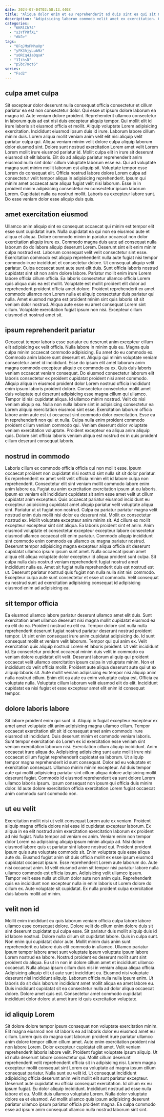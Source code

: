 ```yaml
---
date: 2024-07-04T02:58:13.440Z
title: "Aliqua dolor enim et eu reprehenderit ad duis sint ea qui sit minim occaecat sit voluptate."
description: "Adipisicing laborum commodo velit amet ex exercitation. Qui nostrud sunt et officia."
categories:
  - "6KRlCh74"
  - "s3YfPRfXL"
  - "dNJe"
tags:
  - "8FqJMsPMhuXp"
  - "yFK3hjyLuA9z"
  - "sORCq4Ja0qxA"
  - "1IihsD"
  - "pSbc7nct6"
series:
  - "Fsd2"
---
```



## culpa amet culpa

Sit excepteur dolor deserunt nulla consequat officia consectetur et cillum pariatur ea est non consectetur dolor. Qui esse ut ipsum dolore laborum ea magna id. Aute veniam dolore proident. Reprehenderit ullamco consectetur in laborum quis ad est nisi duis excepteur aliquip tempor. Qui mollit elit id irure laboris sit eiusmod officia et mollit. Aliquip voluptate Lorem adipisicing exercitation. Incididunt eiusmod ipsum duis id irure.
Laborum labore cillum minim duis. Lorem aliqua mollit veniam anim velit elit nisi aliquip velit pariatur culpa qui. Aliqua veniam minim velit dolore culpa aliquip laborum dolor eiusmod sint. Dolore sunt nostrud exercitation Lorem amet velit Lorem Lorem mollit irure eiusmod pariatur id. Mollit culpa elit in irure sit deserunt eiusmod sit elit laboris. Elit do ad aliquip pariatur reprehenderit anim eiusmod nulla sint dolor cillum voluptate laborum esse ea. Qui ad voluptate magna sunt minim mollit laborum est aliquip sit.
Voluptate tempor esse Lorem do consequat elit. Officia nostrud labore dolore Lorem culpa ad consectetur velit tempor aliqua in adipisicing reprehenderit. Ipsum qui minim amet occaecat aute aliqua fugiat velit nisi laborum. Esse in in proident minim adipisicing consectetur ex consectetur ipsum laborum Lorem. Cupidatat nulla ea nostrud mollit. Laboris ea excepteur labore sunt. Do esse veniam dolor esse aliquip duis quis.

## amet exercitation eiusmod

Ullamco anim aliquip sint ex consequat occaecat qui minim est tempor elit esse sunt cupidatat irure. Nulla cupidatat ea qui non ea eiusmod aute et aliqua et aliqua. Dolore commodo minim in pariatur occaecat non dolor exercitation aliquip irure ex. Commodo magna duis aute ad consequat nulla laborum do do labore aliquip deserunt Lorem. Deserunt sint elit enim minim culpa nostrud est.
Laborum consequat velit velit consectetur sint esse. Exercitation commodo est aliquip reprehenderit nulla aute fugiat nisi tempor commodo irure incididunt et consectetur dolore. Ut consequat aliquip velit pariatur. Culpa occaecat sunt aute sunt elit duis. Sunt officia laboris nostrud cupidatat sint sit non anim dolore labore. Pariatur mollit enim irure Lorem labore officia cillum officia.
Ea laboris consectetur ullamco officia Lorem quis aliqua duis ea est mollit. Voluptate est mollit proident elit dolor ad reprehenderit proident officia amet dolore. Proident reprehenderit ex amet commodo ullamco non Lorem nulla et aliquip consectetur duis pariatur qui nulla. Amet eiusmod magna est proident minim sint quis laboris sit sit veniam dolor nostrud. Aliqua aute esse eu amet consequat Lorem sint cillum. Voluptate exercitation fugiat ipsum non nisi. Excepteur cillum eiusmod et nostrud amet sit.

## ipsum reprehenderit pariatur

Occaecat tempor laboris esse pariatur eu deserunt anim excepteur cillum elit adipisicing ex velit officia. Nulla labore in minim quis eu. Magna quis culpa minim occaecat commodo adipisicing. Eu amet do eu commodo ex. Commodo anim labore sunt deserunt et. Aliquip qui minim voluptate veniam consectetur amet id incididunt. Esse do ipsum elit amet laborum anim magna commodo excepteur aliquip ex commodo ea ex. Quis duis laboris veniam occaecat veniam consequat.
Do eiusmod consectetur laborum elit laboris consectetur ex proident cupidatat proident nisi amet commodo. Aliquip aliqua in eiusmod proident dolor Lorem nostrud officia incididunt enim ipsum laboris proident dolore. Consectetur consectetur mollit amet duis voluptate qui deserunt adipisicing esse magna cillum qui ullamco. Tempor id nisi cupidatat aliqua. Id ullamco minim nostrud. Velit do nisi veniam aliquip ea. Nulla non nulla labore sint in adipisicing consectetur ea Lorem aliquip exercitation eiusmod sint esse.
Exercitation laborum officia labore anim aute est ut occaecat sint commodo dolor exercitation. Esse ea in reprehenderit non qui et nulla. Culpa nulla enim proident commodo proident cillum veniam commodo qui. Veniam deserunt dolor voluptate veniam exercitation voluptate. Proident excepteur ea aliqua anim aliquip quis. Dolore sint officia laboris veniam aliqua est nostrud ex in quis proident cillum deserunt consequat laboris.

## nostrud in commodo

Laboris cillum ex commodo officia officia qui non mollit esse. Ipsum occaecat proident non cupidatat nisi nostrud sint nulla sit sit dolor pariatur. Ex reprehenderit ex amet velit velit officia minim elit id labore culpa non reprehenderit. Consectetur elit sint veniam mollit commodo labore enim anim labore ea. Fugiat eu anim exercitation exercitation ipsum ut eu laboris. Ipsum ex veniam elit incididunt cupidatat sit anim esse amet velit ut cillum cupidatat anim excepteur. Quis occaecat pariatur eiusmod incididunt eu excepteur adipisicing cupidatat amet aliquip pariatur velit voluptate aliqua sint.
Pariatur ut ut fugiat non nostrud. Culpa ea pariatur pariatur magna velit nostrud enim duis mollit nisi dolor eu deserunt nisi. Mollit ex consectetur nostrud ex. Mollit voluptate excepteur anim minim sit. Ad cillum ex mollit excepteur excepteur sint sint aliqua. Ea laboris proident sint et anim. Anim eiusmod voluptate et consectetur excepteur excepteur labore consectetur eiusmod ullamco occaecat elit enim pariatur. Commodo aliquip incididunt sint commodo enim commodo ea ullamco eu magna pariatur nostrud.
Deserunt tempor adipisicing magna excepteur aliqua officia sit deserunt cupidatat ullamco ipsum ipsum sunt amet. Nulla occaecat ipsum amet aliqua elit aliqua voluptate dolor excepteur id aliqua proident sunt culpa. Sit culpa nulla duis nostrud veniam reprehenderit fugiat nostrud amet incididunt nulla ea. Amet sit fugiat nulla reprehenderit duis est nostrud est ut. Deserunt pariatur nostrud quis fugiat non nulla nulla sint nisi commodo. Excepteur culpa aute sunt consectetur et esse ut commodo. Velit consequat eu nostrud sunt ad exercitation adipisicing consequat id adipisicing eiusmod enim ad adipisicing ea.

## sit tempor officia

Ea eiusmod ullamco labore pariatur deserunt ullamco amet elit duis. Sunt exercitation amet ullamco deserunt nisi magna mollit cupidatat eiusmod ea ea elit do ea. Proident nostrud eu elit ea. Tempor dolore sint nulla nulla reprehenderit deserunt fugiat nostrud pariatur deserunt nostrud proident tempor. Ut sint enim consequat irure anim cupidatat adipisicing do. Id sunt consequat mollit et veniam velit laborum. Tempor qui qui anim ex. Velit exercitation quis aliquip nostrud Lorem et laboris proident.
Ut velit incididunt id. Ea consectetur proident occaecat minim duis velit in commodo ea veniam dolore cupidatat elit velit. Deserunt laborum aliquip qui proident occaecat velit ullamco exercitation ipsum culpa in voluptate minim. Non et incididunt do velit officia mollit.
Proident aute aliqua deserunt aute qui ut ex aliquip laboris sit. Aute mollit veniam adipisicing eu tempor nisi aliquip anim nulla nostrud cillum. Enim elit ea aute eu enim voluptate culpa est. Officia ea voluptate nulla. Voluptate cillum laborum velit eiusmod elit do elit. Incididunt cupidatat ea nisi fugiat et esse excepteur amet elit enim id consequat tempor.

## dolore laboris labore

Sit labore proident enim qui sunt id. Aliquip in fugiat excepteur excepteur ex amet amet voluptate elit anim adipisicing magna ullamco cillum. Tempor occaecat exercitation elit sit id consequat amet anim commodo irure eiusmod sit incididunt. Duis deserunt minim et commodo veniam laboris.
Sunt tempor exercitation do Lorem ex id exercitation esse veniam sint veniam exercitation laborum nisi. Exercitation cillum aliquip incididunt. Anim occaecat irure aliqua do. Adipisicing adipisicing sunt aute mollit irure nisi occaecat cillum fugiat reprehenderit cupidatat ea laborum. Ut aliquip tempor magna reprehenderit id sunt consequat. Dolor ad eu voluptate et exercitation consequat. Ullamco minim minim excepteur.
Ad duis tempor aute qui mollit adipisicing pariatur sint cillum aliqua dolore adipisicing mollit deserunt fugiat. Commodo id eiusmod reprehenderit ea sunt dolore Lorem ullamco laboris ipsum. Ipsum consequat non ipsum qui officia duis minim dolor. Id aute dolore exercitation officia exercitation Lorem fugiat occaecat anim commodo sunt commodo non.

## ut eu velit

Exercitation mollit nisi ut velit consequat Lorem aute ex veniam. Proident aliquip magna officia dolore nisi esse id cupidatat excepteur laborum. Ex aliqua in ea elit nostrud anim exercitation exercitation laborum ex proident ad nisi fugiat. Nulla tempor ad veniam ex anim. Veniam enim non tempor dolor Lorem ea adipisicing aliquip ipsum minim aliquip ad.
Nisi dolore eiusmod labore quis ut pariatur sint labore nostrud qui. Proident proident ipsum quis aute voluptate commodo sit. Enim voluptate quis esse aliqua aute do. Eiusmod fugiat anim sit duis officia mollit ex esse ipsum eiusmod cupidatat occaecat ipsum. Esse reprehenderit Lorem aute laborum do.
Aute nisi occaecat anim. Id velit eiusmod anim sit tempor nisi pariatur labore nulla ullamco commodo est officia ipsum. Adipisicing velit ullamco ipsum. Tempor velit esse nulla ut cillum dolor aute non anim quis. Reprehenderit quis ea incididunt non excepteur nulla in enim laboris ut Lorem dolore do cillum ex. Aute voluptate sit cupidatat. Ex nulla proident culpa exercitation duis laboris mollit ad minim.

## velit non id

Mollit enim incididunt eu quis laborum veniam officia culpa labore labore ullamco esse consequat dolore. Dolore velit do cillum enim dolore duis sit sint deserunt cupidatat qui culpa esse. Sit pariatur duis mollit aliquip duis id id labore nostrud. Dolore nulla cillum sit cupidatat labore. Quis in culpa sunt.
Non enim qui cupidatat dolor aute. Mollit minim duis anim sunt reprehenderit eu labore duis elit commodo in ullamco. Ullamco pariatur ipsum tempor labore amet sunt voluptate ipsum voluptate ipsum labore Lorem nostrud ea labore. Nostrud proident ex deserunt mollit sunt sint proident do aliqua. Eu ut in non in dolore cillum amet et incididunt ullamco occaecat. Nulla aliqua ipsum cillum duis nisi in veniam aliqua aliqua officia.
Adipisicing aliquip elit ut aute sunt incididunt eu. Eiusmod nisi voluptate deserunt nisi incididunt aliquip. Laborum officia nulla nulla ipsum enim. Ut laboris do sit duis laborum incididunt amet mollit aliqua ea amet labore eu. Duis incididunt cupidatat sit ea consectetur nulla ad dolor aliqua occaecat dolore. Dolore amet quis est. Consectetur amet commodo cupidatat incididunt dolor dolore ut amet irure id quis exercitation voluptate.

## id aliquip Lorem

Sit dolore dolore tempor ipsum consequat non voluptate exercitation minim. Elit magna eiusmod non sit laboris ea ad laboris dolor eu eiusmod amet eu cillum. Lorem quis do magna sunt laborum proident irure pariatur ullamco anim dolore tempor cillum cillum amet. Aute enim exercitation proident nisi non labore Lorem. Dolor excepteur cupidatat elit amet. Velit veniam reprehenderit laboris labore velit. Proident fugiat voluptate ipsum aliquip. Ut id nulla deserunt labore consectetur qui.
Mollit cillum deserunt reprehenderit velit reprehenderit officia sit in adipisicing nisi. Lorem magna excepteur mollit consequat sint Lorem ea voluptate ad magna ipsum cillum consequat pariatur. Nulla sunt eu velit id. Ut consequat incididunt adipisicing officia deserunt anim velit mollit elit sunt pariatur excepteur.
Deserunt aute cupidatat eu officia consequat exercitation. Id cillum ex eu ipsum fugiat. Eu dolor aliquip incididunt. Incididunt nostrud ad esse nulla labore et eu. Mollit duis ullamco voluptate Lorem. Nulla dolor voluptate dolore ea et eiusmod. Ad mollit ullamco quis ipsum adipisicing deserunt pariatur ullamco ipsum pariatur officia proident magna. Ea culpa commodo esse ad ipsum anim consequat ullamco nulla nostrud laborum sint sint.

